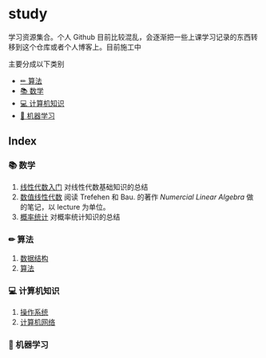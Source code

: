 # study

学习资源集合。个人 Github 目前比较混乱，会逐渐把一些上课学习记录的东西转移到这个仓库或者个人博客上。目前施工中

主要分成以下类别

- [✏ 算法](http://ecr23.me/algorithm/)
- [📚 数学](http://ecr23.me/math/)
- [💻 计算机知识](https://github.com/ECer23/study/tree/master/computer%20science)
- [🤖 机器学习](http://github.com/ECer23/study/tree/master/machine%20learning)

## Index

### 📚 数学

1. [线性代数入门](http://ecr23.me/math/linear-algebra/) 对线性代数基础知识的总结
2. [数值线性代数](https://github.com/ECer23/study/blob/master/math/numerical-linear-algebra.md) 阅读 Trefehen 和 Bau. 的著作 *Numercial Linear Algebra* 做的笔记，以 lecture 为单位。
3. [概率统计](http://ecr23.me/math/probability-and-statistics/) 对概率统计知识的总结

### ✏ 算法

1. [数据结构](http://ecr23.me/algorithm/data_structure_review/)
2. [算法](http://ecr23.me/algorithm/algorithm_review/)

### 💻 计算机知识

1. [操作系统](https://github.com/ECer23/study/blob/master/computer%20science/operating-system.md)
2. [计算机网络](https://github.com/ECer23/study/blob/master/computer%20science/computer-network/index.md)

### 🤖 机器学习
